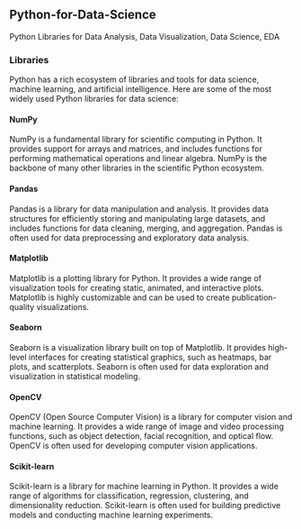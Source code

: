 ## Python-for-Data-Science
Python Libraries for Data Analysis, Data Visualization, Data Science, EDA

### Libraries
Python has a rich ecosystem of libraries and tools for data science, machine learning, and artificial intelligence. Here are some of the most widely used Python libraries for data science:

#### NumPy
NumPy is a fundamental library for scientific computing in Python. It provides support for arrays and matrices, and includes functions for performing mathematical operations and linear algebra. NumPy is the backbone of many other libraries in the scientific Python ecosystem.

#### Pandas
Pandas is a library for data manipulation and analysis. It provides data structures for efficiently storing and manipulating large datasets, and includes functions for data cleaning, merging, and aggregation. Pandas is often used for data preprocessing and exploratory data analysis.

#### Matplotlib
Matplotlib is a plotting library for Python. It provides a wide range of visualization tools for creating static, animated, and interactive plots. Matplotlib is highly customizable and can be used to create publication-quality visualizations.

#### Seaborn
Seaborn is a visualization library built on top of Matplotlib. It provides high-level interfaces for creating statistical graphics, such as heatmaps, bar plots, and scatterplots. Seaborn is often used for data exploration and visualization in statistical modeling.

#### OpenCV
OpenCV (Open Source Computer Vision) is a library for computer vision and machine learning. It provides a wide range of image and video processing functions, such as object detection, facial recognition, and optical flow. OpenCV is often used for developing computer vision applications.

#### Scikit-learn
Scikit-learn is a library for machine learning in Python. It provides a wide range of algorithms for classification, regression, clustering, and dimensionality reduction. Scikit-learn is often used for building predictive models and conducting machine learning experiments.

